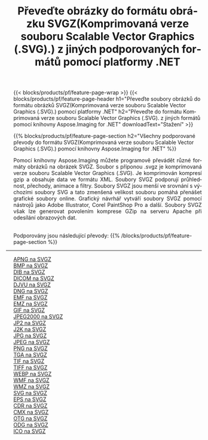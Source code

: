 ﻿---
title: Převeďte obrázky do formátu obrázku SVGZ(Komprimovaná verze souboru Scalable Vector Graphics (.SVG).) z jiných podporovaných formátů pomocí platformy .NET 
weight: 3920
url: /cs/net/conversion/to/svgz 
lang: cs
langdirlevel: 2
locales: zh-hans,ja,it,ru,de,es,fr,nl,id,lt,pl,pt,vi,tr,ko,zh-hant,ar,hi,th,sv,cs,uk,he
description: Pomocí knihovny Aspose.Imaging for .NET je snadné převést do formátu SVGZ(Komprimovaná verze souboru Scalable Vector Graphics (.SVG).) z jiných podporovaných formátů obrázků
---

{{< blocks/products/pf/feature-page-wrap >}}
{{< blocks/products/pf/feature-page-header h1="Převeďte soubory obrázků do formátu obrázků SVGZ(Komprimovaná verze souboru Scalable Vector Graphics (.SVG).) pomocí platformy .NET" h2="Převeďte do formátu Komprimovaná verze souboru Scalable Vector Graphics (.SVG). z jiných formátů pomocí knihovny Aspose.Imaging for .NET" downloadText="Stažení" >}}


{{% blocks/products/pf/feature-page-section  h2="Všechny podporované převody do formátu SVGZ(Komprimovaná verze souboru Scalable Vector Graphics (.SVG).) pomocí knihovny Aspose.Imaging for .NET" %}}
<p align=justify>Pomocí knihovny Aspose.Imaging můžete programově převádět různé formáty obrázků na obrázek SVGZ. Soubor s příponou .svgz je komprimovaná verze souboru Scalable Vector Graphics (.SVG). Je komprimován kompresí gzip a obsahuje data ve formátu XML. Soubory SVGZ podporují průhlednost, přechody, animace a filtry. Soubory SVGZ jsou menší ve srovnání s výchozími soubory SVG a tato zmenšená velikost souboru pomáhá přenášet grafické soubory online. Grafický návrhář vytváří soubory SVGZ pomocí nástrojů jako Adobe Illustrator, Corel PaintShop Pro a další. Soubory SVGZ však lze generovat povolením komprese GZip na serveru Apache při odesílání obrazových dat.</p>
<br/>
Podporovány jsou následující převody:
{{% /blocks/products/pf/feature-page-section %}}
<div class="container-fluid productfamilypage bg-gray">
    <div class="convertypes bg-gray agp-content section">
        <div class="container">
		<hr style="margin-left:-20px;"/>
		<div class="row other-converters">
		    <div class='col-md-2 other-converter remove-lp remove-rp'><a href="/imaging/cs/net/conversion/apng-to-svgz" >APNG na SVGZ</a></div>
<div class='col-md-2 other-converter remove-lp remove-rp'><a href="/imaging/cs/net/conversion/bmp-to-svgz" >BMP na SVGZ</a></div>
<div class='col-md-2 other-converter remove-lp remove-rp'><a href="/imaging/cs/net/conversion/dib-to-svgz" >DIB na SVGZ</a></div>
<div class='col-md-2 other-converter remove-lp remove-rp'><a href="/imaging/cs/net/conversion/dicom-to-svgz" >DICOM na SVGZ</a></div>
<div class='col-md-2 other-converter remove-lp remove-rp'><a href="/imaging/cs/net/conversion/djvu-to-svgz" >DJVU na SVGZ</a></div>
<div class='col-md-2 other-converter remove-lp remove-rp'><a href="/imaging/cs/net/conversion/dng-to-svgz" >DNG na SVGZ</a></div>
<div class='col-md-2 other-converter remove-lp remove-rp'><a href="/imaging/cs/net/conversion/emf-to-svgz" >EMF na SVGZ</a></div>
<div class='col-md-2 other-converter remove-lp remove-rp'><a href="/imaging/cs/net/conversion/emz-to-svgz" >EMZ na SVGZ</a></div>
<div class='col-md-2 other-converter remove-lp remove-rp'><a href="/imaging/cs/net/conversion/gif-to-svgz" >GIF na SVGZ</a></div>
<div class='col-md-2 other-converter remove-lp remove-rp'><a href="/imaging/cs/net/conversion/jpeg2000-to-svgz" >JPEG2000 na SVGZ</a></div>
<div class='col-md-2 other-converter remove-lp remove-rp'><a href="/imaging/cs/net/conversion/jp2-to-svgz" >JP2 na SVGZ</a></div>
<div class='col-md-2 other-converter remove-lp remove-rp'><a href="/imaging/cs/net/conversion/j2k-to-svgz" >J2K na SVGZ</a></div>
<div class='col-md-2 other-converter remove-lp remove-rp'><a href="/imaging/cs/net/conversion/jpg-to-svgz" >JPG na SVGZ</a></div>
<div class='col-md-2 other-converter remove-lp remove-rp'><a href="/imaging/cs/net/conversion/jpeg-to-svgz" >JPEG na SVGZ</a></div>
<div class='col-md-2 other-converter remove-lp remove-rp'><a href="/imaging/cs/net/conversion/png-to-svgz" >PNG na SVGZ</a></div>
<div class='col-md-2 other-converter remove-lp remove-rp'><a href="/imaging/cs/net/conversion/tga-to-svgz" >TGA na SVGZ</a></div>
<div class='col-md-2 other-converter remove-lp remove-rp'><a href="/imaging/cs/net/conversion/tif-to-svgz" >TIF na SVGZ</a></div>
<div class='col-md-2 other-converter remove-lp remove-rp'><a href="/imaging/cs/net/conversion/tiff-to-svgz" >TIFF na SVGZ</a></div>
<div class='col-md-2 other-converter remove-lp remove-rp'><a href="/imaging/cs/net/conversion/webp-to-svgz" >WEBP na SVGZ</a></div>
<div class='col-md-2 other-converter remove-lp remove-rp'><a href="/imaging/cs/net/conversion/wmf-to-svgz" >WMF na SVGZ</a></div>
<div class='col-md-2 other-converter remove-lp remove-rp'><a href="/imaging/cs/net/conversion/wmz-to-svgz" >WMZ na SVGZ</a></div>
<div class='col-md-2 other-converter remove-lp remove-rp'><a href="/imaging/cs/net/conversion/svg-to-svgz" >SVG na SVGZ</a></div>
<div class='col-md-2 other-converter remove-lp remove-rp'><a href="/imaging/cs/net/conversion/eps-to-svgz" >EPS na SVGZ</a></div>
<div class='col-md-2 other-converter remove-lp remove-rp'><a href="/imaging/cs/net/conversion/cdr-to-svgz" >CDR na SVGZ</a></div>
<div class='col-md-2 other-converter remove-lp remove-rp'><a href="/imaging/cs/net/conversion/cmx-to-svgz" >CMX na SVGZ</a></div>
<div class='col-md-2 other-converter remove-lp remove-rp'><a href="/imaging/cs/net/conversion/otg-to-svgz" >OTG na SVGZ</a></div>
<div class='col-md-2 other-converter remove-lp remove-rp'><a href="/imaging/cs/net/conversion/odg-to-svgz" >ODG na SVGZ</a></div>
<div class='col-md-2 other-converter remove-lp remove-rp'><a href="/imaging/cs/net/conversion/ico-to-svgz" >ICO na SVGZ</a></div>
                </div>
        </div>
    </div>
</div>
<br/>

